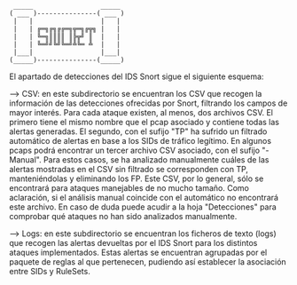      _____                 _____ 
    ( ___ )---------------( ___ )
     |   |                 |   | 
     |   | ╔═╗╔╗╔╔═╗╦═╗╔╦╗ |   | 
     |   | ╚═╗║║║║ ║╠╦╝ ║  |   | 
     |   | ╚═╝╝╚╝╚═╝╩╚═ ╩  |   | 
     |___|                 |___| 
    (_____)---------------(_____)

El apartado de detecciones del IDS Snort sigue el siguiente esquema:

--> CSV: en este subdirectorio se encuentran los CSV que recogen la información de las detecciones ofrecidas por Snort, filtrando los campos de mayor interés. Para cada ataque existen, al menos, dos archivos CSV. El primero tiene el mismo nombre que el pcap asociado y contiene todas las alertas generadas. El segundo, con el sufijo "TP" ha sufrido un filtrado automático de alertas en base a los SIDs de tráfico legítimo. En algunos pcaps podrá encontrar un tercer archivo CSV asociado, con el sufijo "-Manual". Para estos casos, se ha analizado manualmente cuáles de las alertas mostradas en el CSV sin filtrado se corresponden con TP, manteniéndolas y eliminando los FP. Este CSV, por lo general, sólo se encontrará para ataques manejables de no mucho tamaño. Como aclaración, si el análisis manual coincide con el automático no encontrará este archivo. En caso de duda puede acudir a la hoja "Detecciones" para comprobar qué ataques no han sido analizados manualmente.

--> Logs: en este subdirectorio se encuentran los ficheros de texto (logs) que recogen las alertas devueltas por el IDS Snort para los distintos ataques implementados. 
Estas alertas se encuentran agrupadas por el paquete de reglas al que pertenecen, pudiendo así establecer la asociación entre SIDs y RuleSets.
